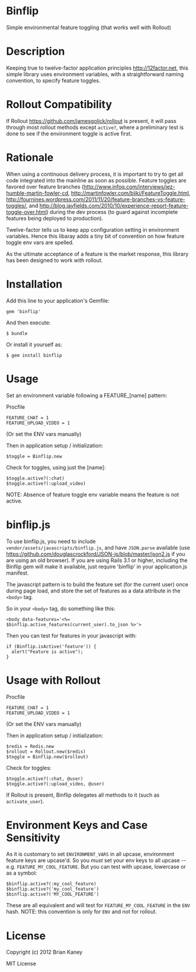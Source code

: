 Binflip
=======

Simple environmental feature toggling (that works well with Rollout)


Description
===========

Keeping true to twelve-factor application principles <http://12factor.net>, this simple library uses environment variables, with a straightforward naming convention, to specify feature toggles.  

Rollout Compatibility
======================

If Rollout <https://github.com/jamesgolick/rollout> is present, it will pass through most rollout methods except `active?`, where a preliminary test is done to see if the environment toggle is active first.

Rationale
=========

When using a continuous delivery process, it is important to try to get all code integrated into the mainline as soon as possible.  Feature toggles are favored over feature branches (<http://www.infoq.com/interviews/jez-humble-martin-fowler-cd>, <http://martinfowler.com/bliki/FeatureToggle.html>, <http://fournines.wordpress.com/2011/11/20/feature-branches-vs-feature-toggles/>, and <http://blog.jayfields.com/2010/10/experience-report-feature-toggle-over.html>) during the dev process (to guard against incomplete features being deployed to production).  

Twelve-factor tells us to keep app configuration setting in environment variables.  Hence this libaray adds a tiny bit of convention on how feature toggle env vars are spelled.

As the ultimate acceptance of a feature is the market response, this library has been designed to work with rollout.

Installation
============

Add this line to your application's Gemfile:

    gem 'binflip'

And then execute:

    $ bundle

Or install it yourself as:

    $ gem install binflip



Usage
=====

Set an environment variable following a FEATURE_[name] pattern:

Procfile

    FEATURE_CHAT = 1
    FEATURE_UPLOAD_VIDEO = 1

(Or set the ENV vars manually)

Then in application setup / initialization:

    $toggle = Binflip.new


Check for toggles, using just the [name]:

    $toggle.active?(:chat)
    $toggle.active?(:upload_video)

NOTE: Absence of feature toggle env variable means the feature is not active.

binflip.js
=========

To use binflip.js, you need to include `vendor/assets/javascripts/binflip.js`, and have `JSON.parse` available (use https://github.com/douglascrockford/JSON-js/blob/master/json2.js if you are using an old browser).  If you are using Rails 3.1 or higher, including the Binflip gem will make it available, just require 'binflip' in your application.js manifest.

The javascript pattern is to build the feature set (for the current user) once during page load, and store the set of features as a data attribute in the `<body>` tag.

So in your `<body>` tag, do something like this:

    <body data-features='<%= $binflip.active_features(current_user).to_json %>'>

Then you can test for features in your javascript with:

    if (Binflip.isActive('feature')) {
      alert("Feature is active");
    }

Usage with Rollout
==================

Procfile

    FEATURE_CHAT = 1
    FEATURE_UPLOAD_VIDEO = 1

(Or set the ENV vars manually)

Then in application setup / initialization:

    $redis = Redis.new
    $rollout = Rollout.new($redis)
    $toggle = Binflip.new($rollout)


Check for toggles:

    $toggle.active?(:chat, @user)
    $toggle.active?(:upload_video, @user)

If Rollout is present, Binflip delegates all methods to it (such as `activate_user`).

Environment Keys and Case Sensitivity
=====================================

As it is customary to set `ENVIRONMENT_VARS` in all upcase, environment feature keys are upcase'd.  So you *must* set your env keys to all upcase -- e.g. `FEATURE_MY_COOL_FEATURE`.  But you can test with upcase, lowercase or as a symbol:

    $binflip.active?(:my_cool_feature)
    $binflip.active?('my_cool_feature')
    $binflip.active?('MY_COOL_FEATURE')

These are all equivalent and will test for `FEATURE_MY_COOL_FEATURE` in the `ENV` hash.  NOTE: this convention is only for `ENV` and not for rollout.


License
=======

Copyright (c) 2012 Brian Kaney

MIT License
